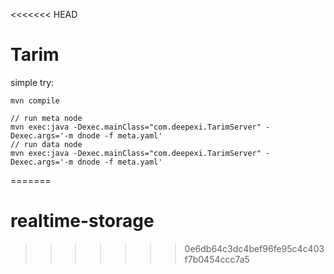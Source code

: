 <<<<<<< HEAD
# Tarim

simple try:
```
mvn compile

// run meta node
mvn exec:java -Dexec.mainClass="com.deepexi.TarimServer" -Dexec.args='-m dnode -f meta.yaml'
// run data node
mvn exec:java -Dexec.mainClass="com.deepexi.TarimServer" -Dexec.args='-m dnode -f meta.yaml'
```

=======
# realtime-storage
>>>>>>> 0e6db64c3dc4bef96fe95c4c403f7b0454ccc7a5
